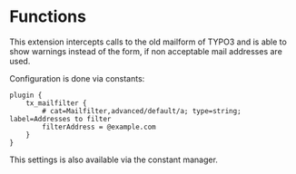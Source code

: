 # Functions

This extension intercepts calls to the old mailform of TYPO3 and is able to show warnings instead of the form, if non acceptable mail addresses are used.

Configuration is done via constants:

```
plugin {
    tx_mailfilter {
        # cat=Mailfilter,advanced/default/a; type=string; label=Addresses to filter
        filterAddress = @example.com
    }
}
```

This settings is also available via the constant manager.